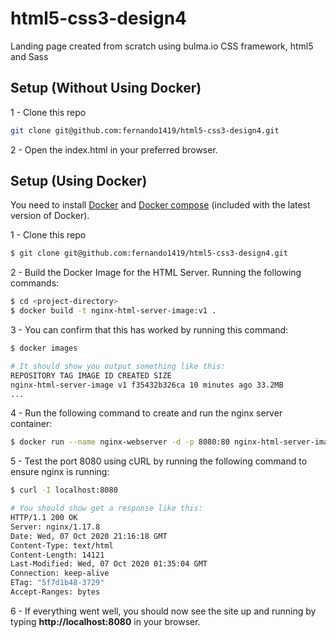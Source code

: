 # html5-css3-design4

Landing page created from scratch using bulma.io CSS framework, html5 and Sass

## Setup (Without Using Docker)

1 - Clone this repo

```bash
git clone git@github.com:fernando1419/html5-css3-design4.git
```

2 - Open the index.html in your preferred browser.

## Setup (Using Docker)

You need to install [Docker](https://docs.docker.com/get-docker/) and [Docker compose](https://docs.docker.com/compose/) (included with the latest version of Docker).

1 - Clone this repo

```bash
$ git clone git@github.com:fernando1419/html5-css3-design4.git
```

2 - Build the Docker Image for the HTML Server. Running the following commands:

```bash
$ cd <project-directory>
$ docker build -t nginx-html-server-image:v1 .
```

3 - You can confirm that this has worked by running this command:

```bash
$ docker images

# It should show you output something like this:
REPOSITORY TAG IMAGE ID CREATED SIZE
nginx-html-server-image v1 f35432b326ca 10 minutes ago 33.2MB
...
```

4 - Run the following command to create and run the nginx server container:

```bash
$ docker run --name nginx-webserver -d -p 8080:80 nginx-html-server-image:v1
```

5 - Test the port 8080 using cURL by running the following command to ensure nginx is running:

```bash
$ curl -I localhost:8080

# You should show get a response like this:
HTTP/1.1 200 OK
Server: nginx/1.17.8
Date: Wed, 07 Oct 2020 21:16:18 GMT
Content-Type: text/html
Content-Length: 14121
Last-Modified: Wed, 07 Oct 2020 01:35:04 GMT
Connection: keep-alive
ETag: "5f7d1b48-3729"
Accept-Ranges: bytes
```

6 - If everything went well, you should now see the site up and running by typing **http://localhost:8080** in your browser.
